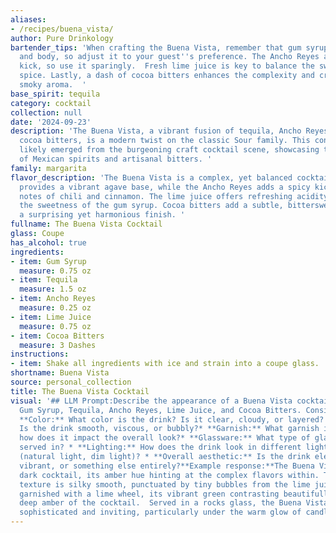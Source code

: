 ```yaml
---
aliases:
- /recipes/buena_vista/
author: Pure Drinkology
bartender_tips: 'When crafting the Buena Vista, remember that gum syrup adds sweetness
  and body, so adjust it to your guest''s preference. The Ancho Reyes adds a spicy
  kick, so use it sparingly.  Fresh lime juice is key to balance the sweetness and
  spice. Lastly, a dash of cocoa bitters enhances the complexity and creates a unique,
  smoky aroma.  '
base_spirit: tequila
category: cocktail
collection: null
date: '2024-09-23'
description: 'The Buena Vista, a vibrant fusion of tequila, Ancho Reyes, lime, and
  cocoa bitters, is a modern twist on the classic Sour family. This contemporary creation
  likely emerged from the burgeoning craft cocktail scene, showcasing the rich flavors
  of Mexican spirits and artisanal bitters. '
family: margarita
flavor_description: 'The Buena Vista is a complex, yet balanced cocktail. The tequila
  provides a vibrant agave base, while the Ancho Reyes adds a spicy kick with smoky
  notes of chili and cinnamon. The lime juice offers refreshing acidity, cutting through
  the sweetness of the gum syrup. Cocoa bitters add a subtle, bittersweet depth, creating
  a surprising yet harmonious finish. '
fullname: The Buena Vista Cocktail
glass: Coupe
has_alcohol: true
ingredients:
- item: Gum Syrup
  measure: 0.75 oz
- item: Tequila
  measure: 1.5 oz
- item: Ancho Reyes
  measure: 0.25 oz
- item: Lime Juice
  measure: 0.75 oz
- item: Cocoa Bitters
  measure: 3 Dashes
instructions:
- item: Shake all ingredients with ice and strain into a coupe glass.
shortname: Buena Vista
source: personal_collection
title: The Buena Vista Cocktail
visual: '## LLM Prompt:Describe the appearance of a Buena Vista cocktail, made with
  Gum Syrup, Tequila, Ancho Reyes, Lime Juice, and Cocoa Bitters. Consider the following:*
  **Color:** What color is the drink? Is it clear, cloudy, or layered? * **Texture:**
  Is the drink smooth, viscous, or bubbly?* **Garnish:** What garnish is used, and
  how does it impact the overall look?* **Glassware:** What type of glass is the cocktail
  served in? * **Lighting:** How does the drink look in different lighting conditions
  (natural light, dim light)? * **Overall aesthetic:** Is the drink elegant, rustic,
  vibrant, or something else entirely?**Example response:**The Buena Vista is a mesmerizingly
  dark cocktail, its amber hue hinting at the complex flavors within. The drink''s
  texture is silky smooth, punctuated by tiny bubbles from the lime juice. It is typically
  garnished with a lime wheel, its vibrant green contrasting beautifully with the
  deep amber of the cocktail.  Served in a rocks glass, the Buena Vista looks both
  sophisticated and inviting, particularly under the warm glow of candlelight. '
---
```



